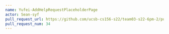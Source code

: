 ```yaml
---
name: Yufei-AddHelpRequestPlaceholderPage
actor: Sean-syf
pull_request_url: https://github.com/ucsb-cs156-s22/team03-s22-6pm-2/pull/34
pull_request_num: 34
---
```

